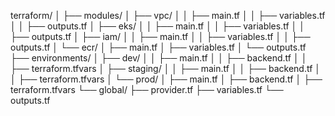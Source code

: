 terraform/
│
├── modules/
│   ├── vpc/
│   │   ├── main.tf
│   │   ├── variables.tf
│   │   ├── outputs.tf
│   ├── eks/
│   │   ├── main.tf
│   │   ├── variables.tf
│   │   ├── outputs.tf
│   ├── iam/
│   │   ├── main.tf
│   │   ├── variables.tf
│   │   ├── outputs.tf
│   └── ecr/
│       ├── main.tf
│       ├── variables.tf
│       └── outputs.tf
├── environments/
│   ├── dev/
│   │   ├── main.tf
│   │   ├── backend.tf
│   │   ├── terraform.tfvars
│   ├── staging/
│   │   ├── main.tf
│   │   ├── backend.tf
│   │   ├── terraform.tfvars
│   └── prod/
│       ├── main.tf
│       ├── backend.tf
│       ├── terraform.tfvars
└── global/
    ├── provider.tf
    ├── variables.tf
    └── outputs.tf
